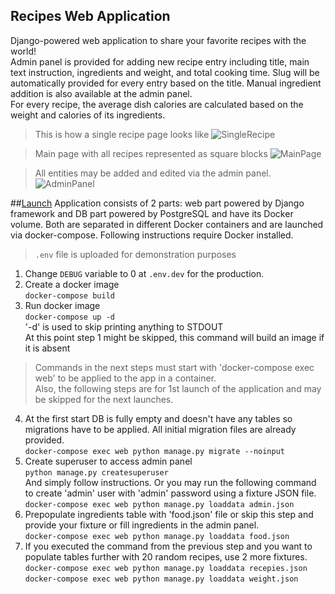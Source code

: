 ## Recipes Web Application
Django-powered web application to share your favorite recipes with the world!  
Admin panel is provided for adding new recipe entry including title, main text instruction, ingredients
and weight, and total cooking time. Slug will be automatically provided for every entry based
on the title. Manual ingredient addition is also available at the admin panel.  
For every recipe, the average dish calories are calculated based on the weight and calories of its ingredients.

>This is how a single recipe page looks like 
![SingleRecipe](https://user-images.githubusercontent.com/68658828/157976811-fbb88fec-5c0d-402e-860e-b12f338061b9.png)
>

>Main page with all recipes represented as square blocks
![MainPage](https://user-images.githubusercontent.com/68658828/157977028-a60e5a24-a313-45b2-a52f-f174001471c2.png)
> 

>All entities may be added and edited via the admin panel.
![AdminPanel](https://user-images.githubusercontent.com/68658828/157977794-9e4aedae-c9bb-4ee9-b8ec-75fc719fdca8.png)
>
 
##<u>Launch</u>
Application consists of 2 parts: web part powered by Django framework and DB
part powered by PostgreSQL and have its Docker volume. Both are separated in different Docker containers and
are launched via docker-compose. Following instructions require Docker installed.  
> `.env` file is uploaded for demonstration purposes 
> 
1. Change `DEBUG` variable to 0 at `.env.dev` for the production.
2. Create a docker image  
`docker-compose build`
3. Run docker image  
`docker-compose up -d`  
'-d' is used to skip printing anything to STDOUT  
At this point step 1 might be skipped, this command will build an image if it is absent

>Commands in the next steps must start with 'docker-compose exec web' to be applied to the app in a container.  
Also, the following steps are for 1st launch of the application and may be skipped for the next launches. 
>
4. At the first start DB is fully empty and doesn't have any tables so migrations have to be applied. All initial migration files are already provided.  
`docker-compose exec web python manage.py migrate --noinput`  
5. Create superuser to access admin panel  
`python manage.py createsuperuser`  
And simply follow instructions. Or you may run the following command to create 'admin' user with 'admin' password using
a fixture JSON file.  
`docker-compose exec web python manage.py loaddata admin.json`
6. Prepopulate ingredients table with 'food.json' file or skip this step and
provide your fixture or fill ingredients in the admin panel.  
`docker-compose exec web python manage.py loaddata food.json`  
7. If you executed the command from the previous step and you want to populate tables
further with 20 random recipes, use 2 more fixtures.  
`docker-compose exec web python manage.py loaddata recepies.json`  
`docker-compose exec web python manage.py loaddata weight.json`  